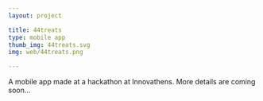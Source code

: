 ```yaml
---
layout: project

title: 44treats
type: mobile app
thumb_img: 44treats.svg
img: web/44treats.png

---
```



A mobile app made at a hackathon at Innovathens.
More details are coming soon...
